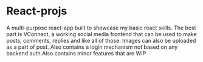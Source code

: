 # React-projs
A  multi-purpose react-app built to showcase my basic react skills. The best part is VConnect, a working social media frontend that can be used to make posts, comments, replies and like all of those. Images can also be uploaded as a part of post. Also contains a login mechanism not based on any backend auth.Also contains minor features that are WIP
